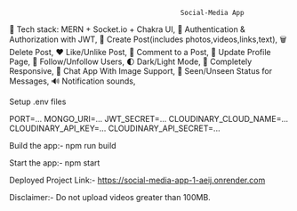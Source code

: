                                                Social-Media App


🌟 Tech stack: MERN + Socket.io + Chakra UI, 
🎃 Authentication & Authorization with JWT, 
📝 Create Post(includes photos,videos,links,text), 
🗑️ Delete Post, 
❤️ Like/Unlike Post, 
💬 Comment to a Post, 
🥸 Update Profile Page, 
👥 Follow/Unfollow Users, 
🌓 Dark/Light Mode, 
📱 Completely Responsive, 
💬 Chat App With Image Support, 
👀 Seen/Unseen Status for Messages, 
🔊 Notification sounds, 


Setup .env files

PORT=...
MONGO_URI=...
JWT_SECRET=...
CLOUDINARY_CLOUD_NAME=...
CLOUDINARY_API_KEY=...
CLOUDINARY_API_SECRET=...


Build the app:-
npm run build


Start the app:-
npm start

Deployed Project Link:- https://social-media-app-1-aeij.onrender.com


Disclaimer:- Do not upload videos greater than 100MB.
